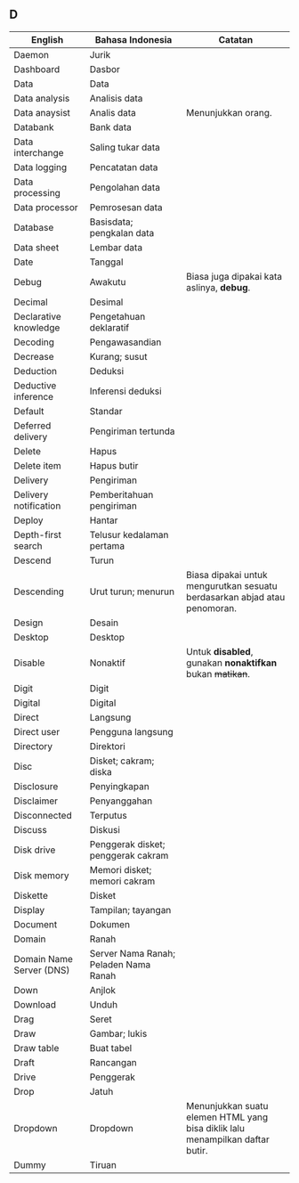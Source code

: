 ## D

| English					| Bahasa Indonesia			| Catatan				|
|---------------------------|---------------------------|-----------------------|
| Daemon 					| Jurik 					| |
| Dashboard 				| Dasbor 					| |
| Data 						| Data 						| |
| Data analysis 			| Analisis data 			| |
| Data anaysist 			| Analis data 				| Menunjukkan orang. |
| Databank 					| Bank data 				| |
| Data interchange 			| Saling tukar data 		| |
| Data logging 				| Pencatatan data 			| |
| Data processing 			| Pengolahan data 			| |
| Data processor 			| Pemrosesan data 			| |
| Database 					| Basisdata; pengkalan data | |
| Data sheet 				| Lembar data 				| |
| Date 						| Tanggal 					| |
| Debug 					| Awakutu 					| Biasa juga dipakai kata aslinya, **debug**. |
| Decimal 					| Desimal 					| |
| Declarative knowledge		| Pengetahuan deklaratif 	| |
| Decoding 					| Pengawasandian 			| |
| Decrease 					| Kurang; susut 			| |
| Deduction 				| Deduksi 					| |
| Deductive inference 		| Inferensi deduksi 		| |
| Default 					| Standar 					| |
| Deferred delivery 		| Pengiriman tertunda 		| |
| Delete 					| Hapus 					| |
| Delete item 				| Hapus butir 				| |
| Delivery 					| Pengiriman 				| |
| Delivery notification 	| Pemberitahuan pengiriman 	| |
| Deploy 					| Hantar 					| |
| Depth-first search 		| Telusur kedalaman pertama | |
| Descend 					| Turun 					| |
| Descending 				| Urut turun; menurun 		| Biasa dipakai untuk mengurutkan sesuatu berdasarkan abjad atau penomoran. |
| Design 					| Desain 					| |
| Desktop 					| Desktop 					| |
| Disable 					| Nonaktif  				| Untuk **disabled**, gunakan **nonaktifkan** bukan ~~matikan~~. |
| Digit 					| Digit 					| |
| Digital 					| Digital 					| |
| Direct 					| Langsung 					| |
| Direct user 				| Pengguna langsung 		| |
| Directory 				| Direktori 				| |
| Disc 						| Disket; cakram; diska 	| |
| Disclosure 				| Penyingkapan 				| |
| Disclaimer 				| Penyanggahan 				| |
| Disconnected 				| Terputus 					| |
| Discuss 					| Diskusi 					| |
| Disk drive 				| Penggerak disket; penggerak cakram | |
| Disk memory 				| Memori disket; memori cakram | |
| Diskette 					| Disket 					| |
| Display 					| Tampilan; tayangan 		| |
| Document 					| Dokumen 					| |
| Domain 					| Ranah 					| |
| Domain Name Server (DNS) 	| Server Nama Ranah; Peladen Nama Ranah | |
| Down 						| Anjlok 					| |
| Download 					| Unduh 					| |
| Drag 						| Seret 					| |
| Draw 						| Gambar; lukis 			| |
| Draw table 				| Buat tabel 				| |
| Draft 					| Rancangan 				| |
| Drive 					| Penggerak 				| |
| Drop 						| Jatuh 					| |
| Dropdown 					| Dropdown 					| Menunjukkan suatu elemen HTML yang bisa diklik lalu menampilkan daftar butir. |
| Dummy 					| Tiruan 					| |
